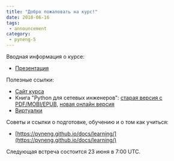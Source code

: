 ```yaml
---
title: "Добро пожаловать на курс!"
date: 2018-06-16
tags:
 - announcement
category:
 - pyneng-5
---
```


Вводная информация о курсе:

* [Презентация](https://gitpitch.com/natenka/pyneng-slides/py3_course_intro)

Полезные ссылки:

* [Сайт курса](https://pyneng.github.io/)
* Книга "Python для сетевых инженеров": [старая версия с PDF/MOBI/EPUB](https://www.gitbook.com/book/natenka/pyneng/details), [новая онлайн версия](https://natenka.gitbook.io/pyneng)
* [Виртуалки](https://pyneng.github.io/docs/course-vm/)

Советы и ссылки о подготовке, обучению и о том как учиться:

* [https://pyneng.github.io/docs/learning/](https://pyneng.github.io/docs/learning/)


Следующая встреча состоится 23 июня в 7:00 UTC.

